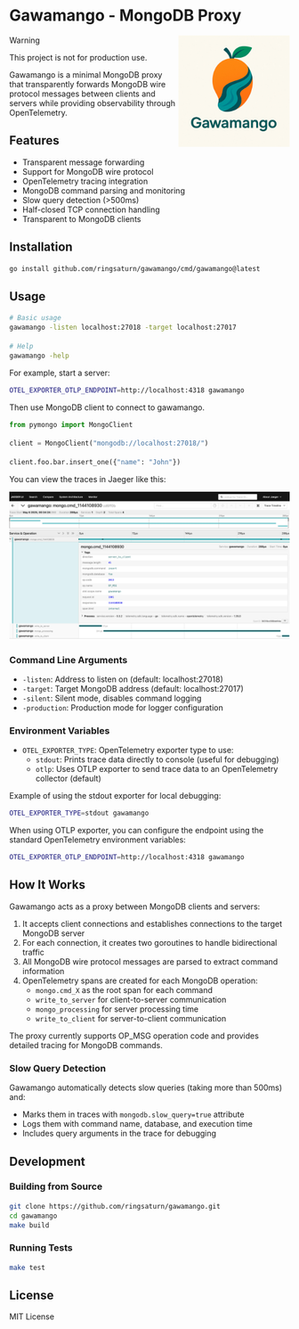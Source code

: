 # Gawamango - MongoDB Proxy

<img src="./assets/logo.webp" width="200" alt="Gawamango Logo" align="right">

> [!WARNING]
> This project is not for production use.

Gawamango is a minimal MongoDB proxy that transparently forwards MongoDB wire
protocol messages between clients and servers while providing observability
through OpenTelemetry.

## Features

- Transparent message forwarding
- Support for MongoDB wire protocol
- OpenTelemetry tracing integration
- MongoDB command parsing and monitoring
- Slow query detection (>500ms)
- Half-closed TCP connection handling
- Transparent to MongoDB clients

## Installation

```bash
go install github.com/ringsaturn/gawamango/cmd/gawamango@latest
```

## Usage

```bash
# Basic usage
gawamango -listen localhost:27018 -target localhost:27017

# Help
gawamango -help
```

For example, start a server:

```bash
OTEL_EXPORTER_OTLP_ENDPOINT=http://localhost:4318 gawamango
```

Then use MongoDB client to connect to gawamango.

```py
from pymongo import MongoClient

client = MongoClient("mongodb://localhost:27018/")

client.foo.bar.insert_one({"name": "John"})
```

You can view the traces in Jaeger like this:

![](./assets/demo.webp)

### Command Line Arguments

- `-listen`: Address to listen on (default: localhost:27018)
- `-target`: Target MongoDB address (default: localhost:27017)
- `-silent`: Silent mode, disables command logging
- `-production`: Production mode for logger configuration

### Environment Variables

- `OTEL_EXPORTER_TYPE`: OpenTelemetry exporter type to use:
  - `stdout`: Prints trace data directly to console (useful for debugging)
  - `otlp`: Uses OTLP exporter to send trace data to an OpenTelemetry collector
    (default)

Example of using the stdout exporter for local debugging:

```bash
OTEL_EXPORTER_TYPE=stdout gawamango
```

When using OTLP exporter, you can configure the endpoint using the standard
OpenTelemetry environment variables:

```bash
OTEL_EXPORTER_OTLP_ENDPOINT=http://localhost:4318 gawamango
```

## How It Works

Gawamango acts as a proxy between MongoDB clients and servers:

1. It accepts client connections and establishes connections to the target
   MongoDB server
2. For each connection, it creates two goroutines to handle bidirectional
   traffic
3. All MongoDB wire protocol messages are parsed to extract command information
4. OpenTelemetry spans are created for each MongoDB operation:
   - `mongo.cmd_X` as the root span for each command
   - `write_to_server` for client-to-server communication
   - `mongo_processing` for server processing time
   - `write_to_client` for server-to-client communication

The proxy currently supports OP_MSG operation code and provides detailed tracing
for MongoDB commands.

### Slow Query Detection

Gawamango automatically detects slow queries (taking more than 500ms) and:

- Marks them in traces with `mongodb.slow_query=true` attribute
- Logs them with command name, database, and execution time
- Includes query arguments in the trace for debugging

## Development

### Building from Source

```bash
git clone https://github.com/ringsaturn/gawamango.git
cd gawamango
make build
```

### Running Tests

```bash
make test
```

## License

MIT License

